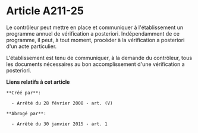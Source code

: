 # Article A211-25

Le contrôleur peut mettre en place et communiquer à l'établissement un programme annuel de vérification a posteriori.
Indépendamment de ce programme, il peut, à tout moment, procéder à la vérification a posteriori d'un acte particulier.

L'établissement est tenu de communiquer, à la demande du contrôleur, tous les documents nécessaires au bon accomplissement
d'une vérification a posteriori.

**Liens relatifs à cet article**

	**Créé par**:

	  - Arrêté du 28 février 2008 - art. (V)

	**Abrogé par**:

	  - Arrêté du 30 janvier 2015 - art. 1
